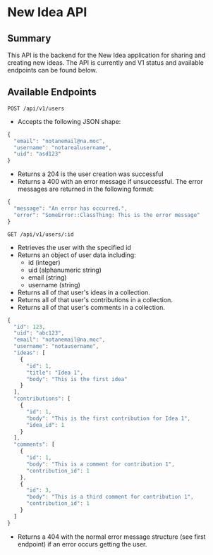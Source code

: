 # New Idea API

## Summary

This API is the backend for the New Idea application for sharing and creating new ideas. The API is currently and V1 status and available endpoints can be found below.

## Available Endpoints

`POST /api/v1/users`

- Accepts the following JSON shape:

```javascript
{
  "email": "notanemail@na.moc",
  "username": "notarealusername",
  "uid": "asd123"
}
```

- Returns a 204 is the user creation was successful
- Returns a 400 with an error message if unsuccessful. The error messages are returned in the following format:

```javascript
{
  "message": "An error has occurred.",
  "error": "SomeError::ClassThing: This is the error message"
}
```

`GET /api/v1/users/:id`

- Retrieves the user with the specified id
- Returns an object of user data including:
  - id (integer)
  - uid (alphanumeric string)
  - email (string)
  - username (string)
- Returns all of that user's ideas in a collection.
- Returns all of that user's contributions in a collection.
- Returns all of that user's comments in a collection.

```javascript
{
  "id": 123,
  "uid": "abc123",
  "email": "notanemail@na.moc",
  "username": "notausername",
  "ideas": [
    {
      "id": 1,
      "title": "Idea 1",
      "body": "This is the first idea"
    }
  ],
  "contributions": [
    {
      "id": 1,
      "body": "This is the first contribution for Idea 1",
      "idea_id": 1
    }
  ],
  "comments": [
    {
      "id": 1,
      "body": "This is a comment for contribution 1",
      "contribution_id": 1
    },
    {
      "id": 3,
      "body": "This is a third comment for contribution 1",
      "contribution_id": 1
    }
  ]
}
```

- Returns a 404 with the normal error message structure (see first endpoint) if an error occurs getting the user.
